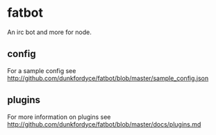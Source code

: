 # fatbot

An irc bot and more for node. 

## config 

For a sample config see http://github.com/dunkfordyce/fatbot/blob/master/sample_config.json


## plugins

For more information on plugins see http://github.com/dunkfordyce/fatbot/blob/master/docs/plugins.md
